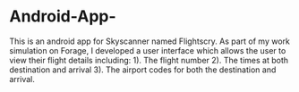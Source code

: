 ﻿# Android-App-
This is an android app for Skyscanner named Flightscry. 
As part of my work simulation on Forage, I developed a user interface which allows the user to view their flight details including:
1). The flight number
2). The times at both destination and arrival
3). The airport codes for both the destination and arrival.
